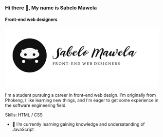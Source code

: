 ### Hi there 👋, My name is Sabelo Mawela
####  Front-end web designers
![ Front-end web designers](https://github.com/SABELOMAWELA/SABELOMAWELA/blob/main/github%20banner.jpg)

I'm a student pursuing a career in front-end web design. I'm originally from Phokeng, I like learning new things, and I'm eager to get some experience in the software engineering field.

Skills:  HTML / CSS

- 🌱 I’m currently learning gaining knowledge and undersatanding of JavaScript  




